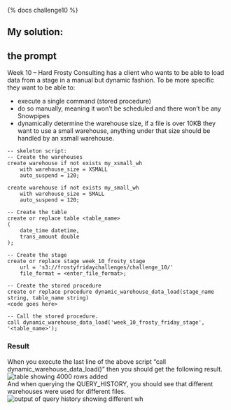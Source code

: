 {% docs challenge10 %}
## My solution:

## the prompt
Week 10 – Hard
Frosty Consulting has a client who wants to be able to load data from a stage in a manual but dynamic fashion. To be more specific they want to be able to:  

- execute a single command (stored procedure)  
- do so manually, meaning it won’t be scheduled and there won’t be any Snowpipes  
- dynamically determine the warehouse size, if a file is over 10KB they want to use a small warehouse, anything under that size should be handled by an xsmall warehouse.
```
-- skeleton script:
-- Create the warehouses
create warehouse if not exists my_xsmall_wh 
    with warehouse_size = XSMALL
    auto_suspend = 120;
    
create warehouse if not exists my_small_wh 
    with warehouse_size = SMALL
    auto_suspend = 120;

-- Create the table
create or replace table <table_name>
(
    date_time datetime,
    trans_amount double
);

-- Create the stage
create or replace stage week_10_frosty_stage
    url = 's3://frostyfridaychallenges/challenge_10/'
    file_format = <enter_file_format>;

-- Create the stored procedure
create or replace procedure dynamic_warehouse_data_load(stage_name string, table_name string)
<code goes here>

-- Call the stored procedure.
call dynamic_warehouse_data_load('week_10_frosty_friday_stage', '<table_name>');
```


### Result
When you execute the last line of the above script “call dynamic_warehouse_data_load()” then you should get the following result.  
![table showing 4000 rows added](https://frostyfriday.org/wp-content/uploads/2022/08/result_screenshot.png)  
And when querying the QUERY_HISTORY, you should see that different warehouses were used for different files.  
![output of query history showing different wh](https://frostyfriday.org/wp-content/uploads/2022/08/query_history.png)